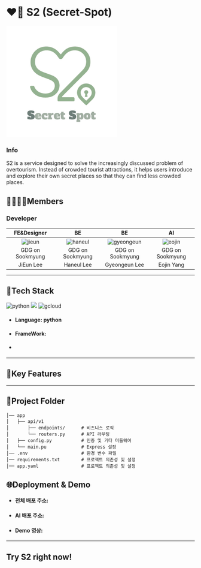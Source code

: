 # ❤️‍🔥 S2 (Secret-Spot)
<img src="https://github.com/secret-spot/AI/blob/main/SecretSpot.svg"/>

### Info


S2 is a service designed to solve the increasingly discussed problem of overtourism. Instead of crowded tourist attractions, it helps users introduce and explore their own secret places so that they can find less crowded places.

## 👨‍👩‍👧‍👦Members
### Developer
|FE&Designer|BE|BE|AI|
|:--:|:--:|:--:|:--:|
|![jieun](https://avatars.githubusercontent.com/u/143923436?v=4)|![haneul](https://avatars.githubusercontent.com/u/145983374?v=4)|![gyeongeun](https://avatars.githubusercontent.com/u/167386241?v=4)|![eojin](https://avatars.githubusercontent.com/u/166782787?v=4)|
|GDG on Sookmyung|GDG on Sookmyung|GDG on Sookmyung|GDG on Sookmyung|
|JiEun Lee|Haneul Lee|Gyeongeun Lee|Eojin Yang|

---
## 📌Tech Stack
![python](https://img.shields.io/badge/Python-14354C?style=for-the-badge&logo=python&logoColor=white)
<img src="https://img.shields.io/badge/FastAPI-009688?style=flat-square&logo=FastAPI&logoColor=green"/>
![gcloud](https://img.shields.io/badge/Google_Cloud-4285F4?style=for-the-badge&logo=google-cloud&logoColor=white)

+ #### Language: python
+ #### FrameWork:
+ ####
---
## 📌Key Features
---
## 📂Project Folder
```
│── app
│   ├── api/v1
│       ├── endpoints/      # 비즈니스 로직
│       └── routers.py      # API 라우팅
│   ├── config.py           # 인증 및 기타 미들웨어
│   └── main.pu             # Express 설정
│── .env                    # 환경 변수 파일
│── requirements.txt        # 프로젝트 의존성 및 설정
│── app.yaml                # 프로젝트 의존성 및 설정
```
## 🌐Deployment & Demo 
+ #### 전체 배포 주소:
+ #### AI 배포 주소:
+ #### Demo 영상: 
---
## Try S2 right now! 
